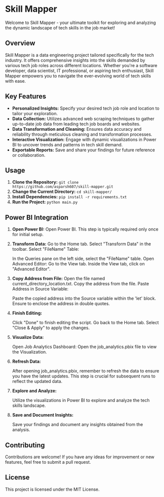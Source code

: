 # Skill Mapper

Welcome to Skill Mapper - your ultimate toolkit for exploring and analyzing the dynamic landscape of tech skills in the job market!

## Overview

Skill Mapper is a data engineering project tailored specifically for the tech industry. It offers comprehensive insights into the skills demanded by various tech job roles across different locations. Whether you're a software developer, data scientist, IT professional, or aspiring tech enthusiast, Skill Mapper empowers you to navigate the ever-evolving world of tech skills with ease.

## Key Features

- **Personalized Insights:** Specify your desired tech job role and location to tailor your exploration.
- **Data Collection:** Utilizes advanced web scraping techniques to gather up-to-date job data from leading tech job boards and websites.
- **Data Transformation and Cleaning:** Ensures data accuracy and reliability through meticulous cleaning and transformation processes.
- **Interactive Visualization:** Engage with dynamic visualizations in Power BI to uncover trends and patterns in tech skill demand.
- **Exportable Reports:** Save and share your findings for future reference or collaboration.

## Usage

1. **Clone the Repository:**
   `git clone https://github.com/asparsh607/skill-mapper.git`
2. **Change the Current Directory:**
   `cd skill-mapper/`
3. **Install Dependencies:**
   `pip install -r requirements.txt`
4. **Run the Project:**
   `python main.py`

## Power BI Integration

1. **Open Power BI:**
    Open Power BI. This step is typically required only once for initial setup.
2. **Transform Data:**
    Go to the Home tab.
    Select "Transform Data" in the toolbar.
    Select "FileName" Table:

    In the Queries pane on the left side, select the "FileName" table.
    Open Advanced Editor:
        Go to the View tab.
        Inside the View tab, click on "Advanced Editor".
3. **Copy Address from File:**
    Open the file named current_directory_location.txt.
    Copy the address from the file.
    Paste Address in Source Variable:

    Paste the copied address into the Source variable within the 'let' block.
    Ensure to enclose the address in double quotes.

4. **Finish Editing:**

    Click "Done" to finish editing the script.
    Go back to the Home tab.
    Select "Close & Apply" to apply the changes.

5. **Visualize Data:**

    Open Job Analytics Dashboard:
    Open the job_analytics.pbix file to view the Visualization.

6. **Refresh Data:**

    After opening job_analytics.pbix, remember to refresh the data to ensure you have the latest updates.
    This step is crucial for subsequent runs to reflect the updated data.
   
7. **Explore and Analyze:**

    Utilize the visualizations in Power BI to explore and analyze the tech skills landscape.

8. **Save and Document Insights:**

    Save your findings and document any insights obtained from the analysis.

## Contributing
Contributions are welcome! If you have any ideas for improvement or new features, feel free to submit a pull request.

## License
This project is licensed under the MIT License.
